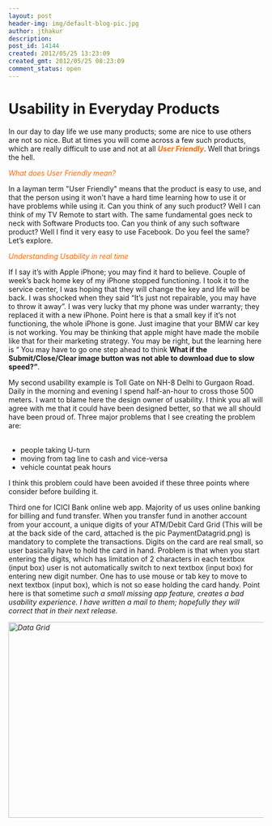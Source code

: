 ```yaml
---
layout: post
header-img: img/default-blog-pic.jpg
author: jthakur
description: 
post_id: 14144
created: 2012/05/25 13:23:09
created_gmt: 2012/05/25 08:23:09
comment_status: open
---
```


# Usability in Everyday Products

<p>In our day to day life we use many products; some are nice to use others are not so nice. But at times you will come across a few such products, which are really difficult to use and not at all <span style="color: #ff6600;"><b><i>User Friendly</i></b></span>. Well that brings the hell.<!--more--></p>
<p><span style="color: #ff6600;"><i>What does User Friendly mean?</i></span></p>
<p>In a layman term "User Friendly" means that the product is easy to use, and that the person using it won't have a hard time learning how to use it or have problems while using it. Can you think of any such product? Well I can think of my TV Remote to start with. The same fundamental goes neck to neck with Software Products too. Can you think of any such software product? Well I find it very easy to use Facebook. Do you feel the same? Let’s explore.</p>
<p><span style="color: #ff6600;"><i>Understanding Usability in real time</i></span></p>
<p>If I say it’s with Apple iPhone; you may find it hard to believe. Couple of week’s back home key of my iPhone stopped functioning. I took it to the service center, I was hoping that they will change the key and life will be back. I was shocked when they said “It’s just not repairable, you may have to throw it away”. I was very lucky that my phone was under warranty; they replaced it with a new iPhone. Point here is that a small key if it’s not functioning, the whole iPhone is gone. Just imagine that your BMW car key is not working. You may be thinking that apple might have made the mobile like that for their marketing strategy. You may be right, but the learning here is “ You may have to go one step ahead to think <b>What if the Submit/Close/Clear image button was not able to download due to slow speed?”</b>.</p>
<p>My second usability example is Toll Gate on NH-8 Delhi to Gurgaon Road. Daily in the morning and evening I spend half-an-hour to cross those 500 meters. I want to blame here the design owner of usability. I think you all will agree with me that it could have been designed better, so that we all should have been proud of. Three major problems that I see creating the problem are:
<ul>  <br />
  <li>people taking U-turn</li>
  <li>moving from tag line to cash and vice-versa</li>
  <li>vehicle countat peak hours</li>
</ul></p>
<p>I think this problem could have been avoided if these three points where consider before building it.</p>
<p>Third one for ICICI Bank online web app. Majority of us uses online banking for billing and fund transfer. When you transfer fund in another account from your account, a unique digits of your ATM/Debit Card Grid (This will be at the back side of the card, attached is the pic PaymentDatagrid.png) is mandatory to complete the transactions. Digits on the card are real small, so user basically have to hold the card in hand. Problem is that when you start entering the digits, which has limitation of 2 characters in each textbox (input box) user is not automatically switch to next textbox (input box) for entering new digit number. One has to use mouse or tab key to move to next textbox (input box), which is not so ease holding the card handy. Point here is that sometime <i>such a small missing app feature, creates a bad usability experience. I have written a mail to them; hopefully they will correct that in their next release.</p>
<p><a href="http://xebee.xebia.in/2012/05/25/usability-in-everyday-products/paymentdatagrid-2/" rel="attachment wp-att-14146"><img src="http://xebee.xebia.in/wp-content/uploads/2012/05/PaymentDatagrid1.png" alt="Data Grid" title="PaymentDatagrid" class="aligncenter size-full wp-image-14146" height="386" width="606" /></a></p>